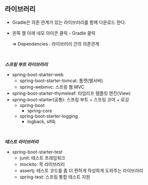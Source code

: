 ## 라이브러리

- Gradle은 의존 관계가 있는 라이브러리를 함께 다운로드 한다.

- 왼쪽 젤 아래 네모 아이콘 클릭 - Gradle 클릭 

  => Dependencies : 라이브러리 간의 의존관계

<br>

***스프링 부트 라이브러리***

- spring-boot-starter-web
  - spring-boot-starter-tomcat: 톰캣(웹서버)
  - spring-webmvc: 스프링 웹 MVC
- spring-boot-starter-thymeleaf: 타임리프 템플릿 엔진(View)
- spring-boot-starter(공통): 스프링 부트 + 스프링 코어 + 로깅
  - spring-boot
    - spring-core
  - spring-boot-starter-logging
    - logback, slf4j

<br>

***테스트 라이브러리***

- spring-boot-starter-test
  - junit: 테스트 프레임워크
  - mockito: 목 라이브러리
  - assertj: 테스트 코드를 좀 더 편하게 작성하게 도와주는 라이브러리
  - spring-test: 스프링 통합 테스트 지원 

